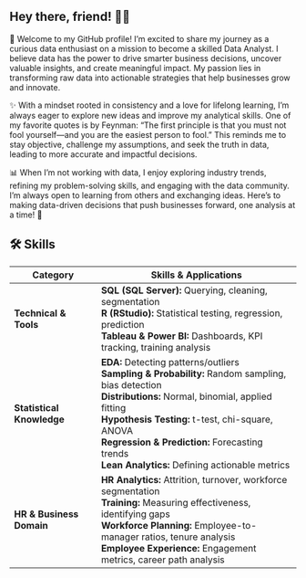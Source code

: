 ## Hey there, friend! 👋✨
🌟 Welcome to my GitHub profile! I’m excited to share my journey as a curious data enthusiast on a mission to become a skilled Data Analyst. I believe data has the power to drive smarter business decisions, uncover valuable insights, and create meaningful impact. My passion lies in transforming raw data into actionable strategies that help businesses grow and innovate.

✨ With a mindset rooted in consistency and a love for lifelong learning, I’m always eager to explore new ideas and improve my analytical skills. One of my favorite quotes is by Feynman: “The first principle is that you must not fool yourself—and you are the easiest person to fool.” This reminds me to stay objective, challenge my assumptions, and seek the truth in data, leading to more accurate and impactful decisions.

📊 When I’m not working with data, I enjoy exploring industry trends, refining my problem-solving skills, and engaging with the data community. I’m always open to learning from others and exchanging ideas. Here’s to making data-driven decisions that push businesses forward, one analysis at a time! 🚀

## 🛠️ Skills  

| Category                     | Skills & Applications |
|------------------------------|-----------------------|
| **Technical & Tools**        | **SQL (SQL Server):** Querying, cleaning, segmentation <br> **R (RStudio):** Statistical testing, regression, prediction <br> **Tableau & Power BI:** Dashboards, KPI tracking, training analysis |
| **Statistical Knowledge**    | **EDA:** Detecting patterns/outliers <br> **Sampling & Probability:** Random sampling, bias detection <br> **Distributions:** Normal, binomial, applied fitting <br> **Hypothesis Testing:** t-test, chi-square, ANOVA <br> **Regression & Prediction:** Forecasting trends <br> **Lean Analytics:** Defining actionable metrics |
| **HR & Business Domain**     | **HR Analytics:** Attrition, turnover, workforce segmentation <br> **Training:** Measuring effectiveness, identifying gaps <br> **Workforce Planning:** Employee-to-manager ratios, tenure analysis <br> **Employee Experience:** Engagement metrics, career path analysis |
